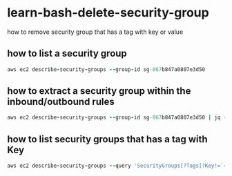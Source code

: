 # learn-bash-delete-security-group
how to remove security group that has a tag with key or value

## how to list a security group
```ruby
aws ec2 describe-security-groups --group-id sg-067b847a0807e3d50
```
## how to extract a security group within the inbound/outbound rules
```ruby
aws ec2 describe-security-groups --group-id sg-067b847a0807e3d50 | jq -r '.SecurityGroups[].IpPermissions[].UserIdGroupPairs[].GroupId'
```
## how to list security groups that has a tag with Key
```ruby
aws ec2 describe-security-groups --query 'SecurityGroups[?Tags[?Key!=`<some:name>`]].GroupId' --output text
```
